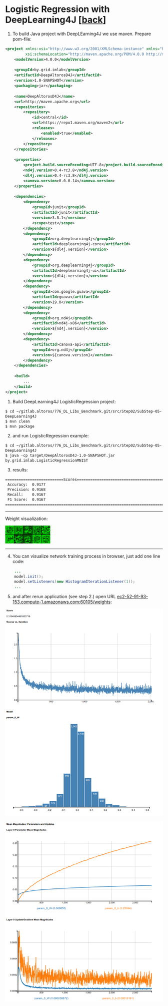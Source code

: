 Logistic Regression with DeepLearning4J [[back](index.md)]
==========================

1. To build Java project with DeepLEarning4J we use maven. Prepare pom-file:

```xml
<project xmlns:xsi="http://www.w3.org/2001/XMLSchema-instance" xmlns="http://maven.apache.org/POM/4.0.0"
         xsi:schemaLocation="http://maven.apache.org/POM/4.0.0 http://maven.apache.org/xsd/maven-4.0.0.xsd">
    <modelVersion>4.0.0</modelVersion>

    <groupId>by.grid.imlab</groupId>
    <artifactId>DeepAltorosD4J</artifactId>
    <version>1.0-SNAPSHOT</version>
    <packaging>jar</packaging>

    <name>DeepAltorosD4J</name>
    <url>http://maven.apache.org</url>
    <repositories>
        <repository>
            <id>central</id>
            <url>https://repo1.maven.org/maven2</url>
            <releases>
                <enabled>true</enabled>
            </releases>
        </repository>
    </repositories>

    <properties>
        <project.build.sourceEncoding>UTF-8</project.build.sourceEncoding>
        <nd4j.version>0.4-rc3.8</nd4j.version>
        <dl4j.version>0.4-rc3.8</dl4j.version>
        <canova.version>0.0.0.14</canova.version>
    </properties>

    <dependencies>
        <dependency>
            <groupId>junit</groupId>
            <artifactId>junit</artifactId>
            <version>3.8.1</version>
            <scope>test</scope>
        </dependency>
        <dependency>
            <groupId>org.deeplearning4j</groupId>
            <artifactId>deeplearning4j-core</artifactId>
            <version>${dl4j.version}</version>
        </dependency>
        <dependency>
            <groupId>org.deeplearning4j</groupId>
            <artifactId>deeplearning4j-ui</artifactId>
            <version>${dl4j.version}</version>
        </dependency>
        <dependency>
            <groupId>com.google.guava</groupId>
            <artifactId>guava</artifactId>
            <version>19.0</version>
        </dependency>
        <dependency>
            <groupId>org.nd4j</groupId>
            <artifactId>nd4j-x86</artifactId>
            <version>${nd4j.version}</version>
        </dependency>
        <dependency>
            <artifactId>canova-api</artifactId>
            <groupId>org.nd4j</groupId>
            <version>${canova.version}</version>
        </dependency>
    </dependencies>
    
    <build>
        ...
    </build>
</project>
```

1. Build DeepLearning4J LogisticRegression project:

```
$ cd ~/gitlab.altoros/776_DL_Libs_Benchmark.git/src/Step02/SubStep-05-DeepLearning4J
$ mvn clean
$ mvn package
```

2. and run LogisticRegression example:
```
$ cd ~/gitlab.altoros/776_DL_Libs_Benchmark.git/src/Step02/SubStep-05-DeepLearning4J
$ java -cp target/DeepAltorosD4J-1.0-SNAPSHOT.jar by.grid.imlab.LogisticRegressionMNIST
```

3. results:
```
==========================Scores========================================
 Accuracy:  0.9177
 Precision: 0.9168
 Recall:    0.9167
 F1 Score:  0.9167
========================================================================
```

--------
Weight visualization:


![DeepLearning4J LogReg Weights](img/Step02/DeepLearning4J/DL4J_LogReg_NetworkWeights.png)


--------
4. You can visualize network training process in browser, just add one line code:
```Java
    ...
    model.init();
    model.setListeners(new HistogramIterationListener(1));
    ...
```

5. and after rerun application (see step 2.) open URL
[ec2-52-91-93-153.compute-1.amazonaws.com:60105/weights](http://ec2-52-91-93-153.compute-1.amazonaws.com:60105/weights):


![DL4J LogReg training visualization 1](img/Step02/DeepLearning4J/DL4J_Visualizetion_Training_1.png)

![DL4J LogReg training visualization 2](img/Step02/DeepLearning4J/DL4J_Visualizetion_Training_2.png)



